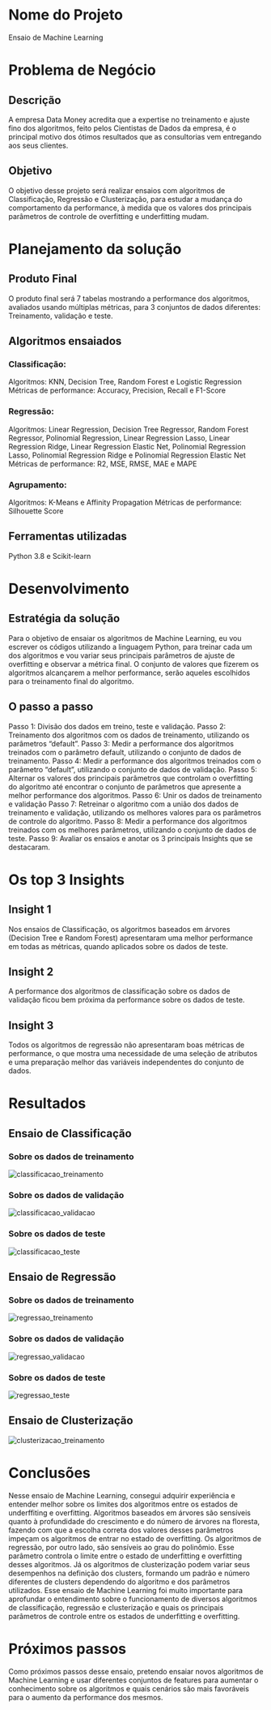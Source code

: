 # Nome do Projeto
Ensaio de Machine Learning
# Problema de Negócio
## Descrição
A empresa Data Money acredita que a expertise no treinamento e ajuste fino dos algoritmos, feito pelos Cientistas de Dados da empresa, é o principal motivo dos ótimos resultados que as consultorias vem entregando aos seus clientes.
## Objetivo
O objetivo desse projeto será realizar ensaios com algoritmos de Classificação, Regressão e Clusterização, para estudar a mudança do comportamento da performance, à medida que os valores dos principais parâmetros de controle de overfitting e underfitting mudam. 
# Planejamento da solução
## Produto Final
O produto final será 7 tabelas mostrando a performance dos algoritmos, avaliados usando múltiplas métricas, para 3 conjuntos de dados diferentes: Treinamento, validação e teste.
## Algoritmos ensaiados
### Classificação:
Algoritmos: KNN, Decision Tree, Random Forest e Logistic Regression Métricas de performance: Accuracy, Precision, Recall e F1-Score
### Regressão:
Algoritmos: Linear Regression, Decision Tree Regressor, Random Forest Regressor, Polinomial Regression, Linear Regression Lasso, Linear Regression Ridge, Linear Regression Elastic Net, Polinomial Regression Lasso, Polinomial Regression Ridge e Polinomial Regression Elastic Net Métricas de performance: R2, MSE, RMSE, MAE e MAPE
### Agrupamento:
Algoritmos: K-Means e Affinity Propagation Métricas de performance: Silhouette Score
## Ferramentas utilizadas
Python 3.8 e Scikit-learn
# Desenvolvimento
## Estratégia da solução
Para o objetivo de ensaiar os algoritmos de Machine Learning, eu vou escrever os códigos utilizando a linguagem Python, para treinar cada um dos algoritmos e vou variar seus principais parâmetros de ajuste de overfitting e observar a métrica final. O conjunto de valores que fizerem os algoritmos alcançarem a melhor performance, serão aqueles escolhidos para o treinamento final do algoritmo. 
## O passo a passo
Passo 1: Divisão dos dados em treino, teste e validação. 
Passo 2: Treinamento dos algoritmos com os dados de treinamento, utilizando os parâmetros “default”. 
Passo 3: Medir a performance dos algoritmos treinados com o parâmetro default, utilizando o conjunto de dados de treinamento. 
Passo 4: Medir a performance dos algoritmos treinados com o parâmetro “default”, utilizando o conjunto de dados de validação. 
Passo 5: Alternar os valores dos principais parâmetros que controlam o overfitting do algoritmo até encontrar o conjunto de parâmetros que apresente a melhor performance dos algoritmos. 
Passo 6: Unir os dados de treinamento e validação
Passo 7: Retreinar o algoritmo com a união dos dados de treinamento e validação, utilizando os melhores valores para os parâmetros de controle do algoritmo. 
Passo 8: Medir a performance dos algoritmos treinados com os melhores parâmetros, utilizando o conjunto de dados de teste. 
Passo 9: Avaliar os ensaios e anotar os 3 principais Insights que se destacaram. 
# Os top 3 Insights
## Insight 1
Nos ensaios de Classificação, os algoritmos baseados em árvores (Decision Tree e Random Forest) apresentaram uma melhor performance em todas as métricas, quando aplicados sobre os dados de teste.
## Insight 2
A performance dos algoritmos de classificação sobre os dados de validação ficou bem próxima da performance sobre os dados de teste. 
## Insight 3
Todos os algoritmos de regressão não apresentaram boas métricas de performance, o que mostra uma necessidade de uma seleção de atributos e uma preparação melhor das variáveis independentes do conjunto de dados. 

# Resultados
## Ensaio de Classificação
### Sobre os dados de treinamento
![classificacao_treinamento](img/Performance_Class_Train.png)

### Sobre os dados de validação
![classificacao_validacao](img/Performance_Class_Val.png)

### Sobre os dados de teste
![classificacao_teste](img/Performance_Class_Test.png)

## Ensaio de Regressão
### Sobre os dados de treinamento
![regressao_treinamento](img/Performance_Regression_Train.png)

### Sobre os dados de validação
![regressao_validacao](img/Performance_Regression_Val.png)

### Sobre os dados de teste
![regressao_teste](img/Performance_Regression_Test.png)

## Ensaio de Clusterização

![clusterizacao_treinamento](img/Performance_Clustering.png)


# Conclusões
Nesse ensaio de Machine Learning, consegui adquirir experiência e entender melhor sobre os limites dos algoritmos entre os estados de underffiting e overfitting.
Algoritmos baseados em árvores são sensíveis quanto à profundidade do crescimento e do número de árvores na floresta, fazendo com que a escolha correta dos valores desses parâmetros impeçam os algoritmos de entrar no estado de overfitting. Os algoritmos de regressão, por outro lado, são sensíveis ao grau do polinômio. Esse parâmetro controla o limite entre o estado de underfitting e overfitting desses algoritmos. Já os algoritmos de clusterização podem variar seus desempenhos na definição dos clusters, formando um padrão e número diferentes de clusters dependendo do algoritmo e dos parâmetros utilizados.
Esse ensaio de Machine Learning foi muito importante para aprofundar o entendimento sobre o funcionamento de diversos algoritmos de classificação, regressão e clusterização e quais os principais parâmetros de controle entre os estados de underfitting e overfitting. 

# Próximos passos
Como próximos passos desse ensaio, pretendo ensaiar novos algoritmos de Machine Learning e usar diferentes conjuntos de features para aumentar o conhecimento sobre os algoritmos e quais cenários são mais favoráveis para o aumento da performance dos mesmos.
